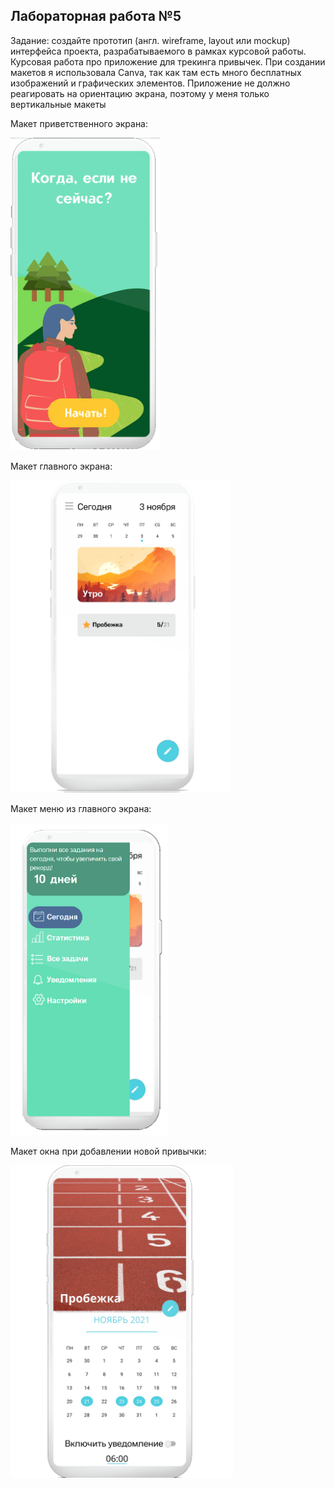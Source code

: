 ## Лабораторная работа №5 
Задание: создайте прототип (англ. wireframe, layout или mockup) интерфейса проекта, разрабатываемого в рамках курсовой работы. 
Курсовая работа про приложение для трекинга привычек. При создании макетов я использовала Canva, так как там есть много бесплатных изображений и графических элементов. 
Приложение не должно реагировать на ориентацию экрана, поэтому у меня только вертикальные макеты

Макет приветственного экрана:

<img src="Приветствие.png" height="500">

Макет главного экрана:

<img src="Главный_экран.png" height="500">

Макет меню из главного экрана:

<img src="Меню.png" height="500">

Макет окна при добавлении новой привычки:

<img src="Привычка.png" height="500">
